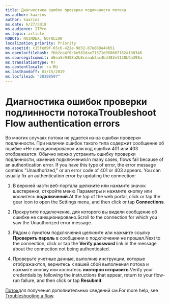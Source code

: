 ```yaml
---
title: Диагностика ошибок проверки подлинности потока
ms.author: kaarins
author: kaarins
ms.date: 6/27/2018
ms.audience: ITPro
ms.topic: article
ROBOTS: NOINDEX, NOFOLLOW
localization_priority: Priority
ms.assetid: c15fed9f-65c6-422e-9d32-87e889a44b51
ms.openlocfilehash: fbb2ea4f0c6e582dae71371d958667162a138346
ms.sourcegitcommit: d6ea5e9458a2b8ceaab3ac4bd483e1130b9a398a
ms.translationtype: MT
ms.contentlocale: ru-RU
ms.lasthandoff: 01/15/2019
ms.locfileid: "28308597"
---
```

# <a name="troubleshoot-flow-authentication-errors"></a><span data-ttu-id="7b37d-102">Диагностика ошибок проверки подлинности потока</span><span class="sxs-lookup"><span data-stu-id="7b37d-102">Troubleshoot Flow authentication errors</span></span>

<span data-ttu-id="7b37d-p101">Во многих случаях потоки не удается из-за ошибки проверки подлинности. При наличии ошибок такого типа содержит сообщение об ошибке «Не санкционировано» или код ошибки 401 или 403 отображается. Обычно можно устранить ошибку проверки подлинности, изменив подключения:</span><span class="sxs-lookup"><span data-stu-id="7b37d-p101">In many cases, flows fail because of an authentication error. If you have this type of error, the error message contains "Unauthorized," or an error code of 401 or 403 appears. You can usually fix an authentication error by updating the connection:</span></span>
  
1. <span data-ttu-id="7b37d-106">В верхней части веб-портала щелкните или нажмите значок шестеренки, откройте меню Параметры и нажмите кнопку или коснитесь **подключений**.</span><span class="sxs-lookup"><span data-stu-id="7b37d-106">At the top of the web portal, click or tap the gear icon to open the Settings menu, and then click or tap **Connections**.</span></span>
    
2. <span data-ttu-id="7b37d-107">Прокрутите подключение, для которого вы видели сообщение об ошибке не санкционировано.</span><span class="sxs-lookup"><span data-stu-id="7b37d-107">Scroll to the connection for which you saw the Unauthorized error message.</span></span>
    
3. <span data-ttu-id="7b37d-108">Рядом с пунктом подключения щелкните или нажмите ссылку **Проверить пароль** в сообщении о подключении не прошел.</span><span class="sxs-lookup"><span data-stu-id="7b37d-108">Next to the connection, click or tap the **Verify password** link in the message about the connection not being authenticated.</span></span> 
    
4. <span data-ttu-id="7b37d-109">Проверьте учетные данные, выполнив инструкции, которые отображаются, вернитесь к вашей сбой выполнения потока и нажмите кнопку или коснитесь **повторно отправить**.</span><span class="sxs-lookup"><span data-stu-id="7b37d-109">Verify your credentials by following the instructions that appear, return to your flow-run failure, and then click or tap **Resubmit**.</span></span>
    
<span data-ttu-id="7b37d-110">[Поток](https://go.microsoft.com/fwlink/?linkid=872110)для получения дополнительных сведений см.</span><span class="sxs-lookup"><span data-stu-id="7b37d-110">For more help, see [Troubleshooting a flow](https://go.microsoft.com/fwlink/?linkid=872110).</span></span>
  

